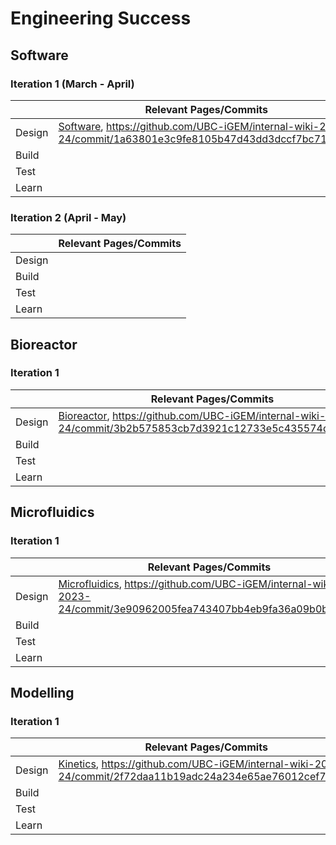 # Engineering Success

<!-- toc -->

## Software

### Iteration 1 (March - April)

|        | Relevant Pages/Commits                                                                                                              | 
| ------ | ----------------------------------------------------------------------------------------------------------------------------------- | 
| Design | [Software](../software/index.md), https://github.com/UBC-iGEM/internal-wiki-2023-24/commit/1a63801e3c9fe8105b47d43dd3dccf7bc719fca8 | 
| Build  |                                                                                                                                     | 
| Test   |                                                                                                                                     | 
| Learn  |                                                                                                                                     | 

### Iteration 2 (April - May) 
|        | Relevant Pages/Commits                                                                                                              | 
| ------ | ----------------------------------------------------------------------------------------------------------------------------------- | 
| Design || 
| Build  |                                                                                                                                     | 
| Test   |                                                                                                                                     | 
| Learn  |                                                                                                                                     | 

## Bioreactor

### Iteration 1

|        | Relevant Pages/Commits                                                                                                                           | 
| ------ | ------------------------------------------------------------------------------------------------------------------------------------------------ | 
| Design | [Bioreactor](../hardware/bioreactor/index.md), https://github.com/UBC-iGEM/internal-wiki-2023-24/commit/3b2b575853cb7d3921c12733e5c435574d70ca35 | 
| Build  |                                                                                                                                                  | 
| Test   |                                                                                                                                                  | 
| Learn  |                                                                                                                                                  | 

## Microfluidics

### Iteration 1

|        | Relevant Pages/Commits                                                                                                                                 | 
| ------ | ------------------------------------------------------------------------------------------------------------------------------------------------------ | 
| Design | [Microfluidics](../hardware/microfluidics/index.md), https://github.com/UBC-iGEM/internal-wiki-2023-24/commit/3e90962005fea743407bb4eb9fa36a09b0b92b07 | 
| Build  |                                                                                                                                                        | 
| Test   |                                                                                                                                                        | 
| Learn  |                                                                                                                                                        | 

## Modelling

### Iteration 1

|        | Relevant Pages/Commits                                                                                                                         | 
| ------ | ---------------------------------------------------------------------------------------------------------------------------------------------- | 
| Design | [Kinetics](../modelling/enzyme-kinetics.md), https://github.com/UBC-iGEM/internal-wiki-2023-24/commit/2f72daa11b19adc24a234e65ae76012cef7d1d0f | 
| Build  |                                                                                                                                                | 
| Test   |                                                                                                                                                | 
| Learn  |                                                                                                                                                | 
